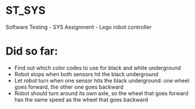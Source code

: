 # ST_SYS
Software Testing - SYS Assignment - Lego robot controller

# Did so far:
- Find out which color codes to use for black and white underground
- Robot stops when both sensors hit the black underground
- Let robot turn when one sensor hits the black underground: one wheel goes forward, the other one goes backward
- Robot should turn around its own axle, so the wheel that goes forward has the same speed as the wheel that goes backward
